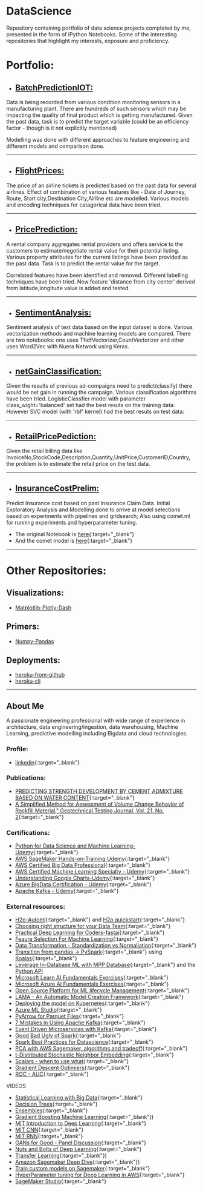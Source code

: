 # DataScience
Repository containing portfolio of data science projects completed by me, presented in the form of iPython Notebooks.
Some of the interesting repositories that highlight my interests, exposure and proficiency.

# Portfolio:

* ## [BatchPredictionIOT:](https://github.com/yaligarp/DataScience/tree/main/BatchPredictionIOT) 

Data is being recorded from various condition monitoring sensors in a manufacturing plant. 
There are hundreds of such sensors which may be impacting the quality of final product which is getting manufactured.
Given the past data, task is to predict the target variable (could be an efficiency factor - though is it not explicitly mentioned)

Modelling was done with different approaches to feature engineering and different models and comparison done.

------
* ## [FlightPrices:](https://github.com/yaligarp/DataScience/tree/main/FlightPrices)

The price of an airline tickets is predicted based on the past data for several airlines. 
Effect of combination of various features like - Date of Journey, Route, Start city,Destination City,Airline etc are modelled.
Various models and encoding techniques for catagorical data have been tried.

------
* ## [PricePrediction:](https://github.com/yaligarp/DataScience/tree/main/PricePrediction)

A rental company aggregates rental providers and offers service to the customers to estimate/negotiate rental value for their potential listing.
Various property attributes for the current listings have been provided as the past data.
Task is to predict the rental value for the target.

Correlated features have been identified and removed.
Different labelling techniques have been tried.
New feature 'distance from city center' derived from latitude,longitude value is added and tested.

------
* ## [SentimentAnalysis:](https://github.com/yaligarp/DataScience/tree/main/SentimentAnalysis)

Sentiment analysis of text data based on the input dataset is done.
Various vectorization methods and machine learning models are compared.
There are two notebooks: one uses TfidfVectorizer,CountVectorizer and other uses Word2Vec with Nuera Network using Keras.

------
* ## [netGainClassification:](https://github.com/yaligarp/DataScience/tree/main/netGainClassification)

Given the results of previous ad-compaigns need to predict(classify) there would be net gain in running the campaign.
Various classification algorithms have been tried.
LogisticClassfier model with parameter class_wight='balanced' set had the best resuts on the training data:
However SVC model (with 'rbf' kernel) had the best resuts on test data:

------
* ## [RetailPricePediction:](https://github.com/yaligarp/DataScience/tree/main/RetailPricePediction)

Given the retail billing data like InvoiceNo,StockCode,Description,Quantity,UnitPrice,CustomerID,Country, the problem is to estimate the retail price on the test data.

------
* ## [InsuranceCostPrelim:](https://github.com/yaligarp/DataScience/tree/main/InsuranceCostPrelim)

Predict Insurance cost based on past Insurance Claim Data. Initial Exploratory Analysis and Modelling done to arrive at model selections based on experiments with pipelines and gridsearch; 
Also using comet.ml for running experiments and hyperparameter tuning.

 * The original Notebook is [here](https://www.kaggle.com/pyaligar/notebook0325f93125){:target="_blank"}
 * And the comet model is [here](https://www.comet.ml/yaligarp/saturday-codealong-medical-insurance-costs-predict/e961de32e76047cf8e487f252c24ae85?experiment-tab=chart&showOutliers=true&smoothing=0&transformY=smoothing&xAxis=wall){:target="_blank"}

------
# Other Repositories:

## Visualizations:

* [Matplotlib-Plotly-Dash](https://github.com/yaligarp/visualizations)

## Primers:

* [Numpy-Pandas](https://github.com/yaligarp/primers/)


## Deployments:

* [heroku-from-github](https://github.com/yaligarp/heroku-from-github)
* [heroku-cli](https://github.com/yaligarp/ga-dash-heroku)

------
## About Me
A passionate engineering professional with wide range of experience in architecture, data engineering/ingestion, data warehousing, Machine Learning, predictive modelling including Bigdata and cloud technologies.

### Profile: 
* [linkedin](https://www.linkedin.com/in/prakash-y-2327a6a/){:target="_blank"}

### Publications:
* [PREDICTING STRENGTH DEVELOPMENT BY CEMENT ADMIXTURE BASED ON WATER CONTENT](https://trid.trb.org/view/504288){:target="_blank"}
* [A Simplified Method for Assessment of Volume Change Behavior of Rockfill Material," Geotechnical Testing Journal, Vol. 21, No. 2](https://www.astm.org/DIGITAL_LIBRARY/JOURNALS/GEOTECH/PAGES/GTJ10753J.htm){:target="_blank"}

### Certifications:

* [Python for Data Science and Machine Learning-Udemy](https://www.udemy.com/certificate/UC-9JB3KRLR){:target="_blank"}
* [AWS SageMaker Hands-on-Training Udemy](https://www.udemy.com/certificate/UC-09bb3aa6-584d-4931-8425-2b2c48028470){:target="_blank"}
* [AWS Certified Big Data Professional](https://www.certmetrics.com/amazon/public/badge.aspx?i=8&t=c&d=2020-05-25&ci=AWS00996243){:target="_blank"}
* [AWS Certified Machine Learning Specialty - Udemy](https://www.udemy.com/certificate/UC-FUI1JTZ8/){:target="_blank"}
* [Understanding Google Charts-Udemy](https://www.udemy.com/certificate/UC-6a2afbf6-caa5-4a4c-aaea-269fbe4c4a9e){:target="_blank"}
* [Azure BigData Certification - Udemy](https://www.udemy.com/certificate/UC-ec060c19-77d7-415a-ba97-63d9a6e71460){:target="_blank"}
* [Apache Kafka - Udemy](https://www.udemy.com/certificate/UC-KR0AR60O){:target="_blank"}

### External resources:
* [H2o-Automl](https://github.com/h2oai/h2o-tutorials/tree/master/h2o-world-2017/automl){:target="_blank"} and [H2o quickstart](https://www.bitbook.io/h2o-ai-quick-start-tutorial-for-just-about-anyone/){:target="_blank"}
* [Choosing right structure for your Data Team]([https://course.fast.ai/](https://www.montecarlodata.com/blog-how-to-choose-the-right-structure-for-your-data-team/)){:target="_blank"}
* [Practical Deep Learning for Coders-fastai](https://course.fast.ai/){:target="_blank"}
* [Feaure Selection For Machine Learning](https://machinelearningmastery.com/feature-selection-with-real-and-categorical-data/){:target="_blank"}
* [Data Transformation - Standardization vs Normaliation](https://www.kdnuggets.com/2020/04/data-transformation-standardization-normalization.html){:target="_blank"}
* [Transition from pandas -> PySpark](https://databricks.com/blog/2020/03/31/10-minutes-from-pandas-to-koalas-on-apache-spark.html#:~:text=A%20Koalas%20Series%20can%20be,way%20as%20a%20pandas%20Series.&text=A%20Koalas%20DataFrame%20has%20an,by%20passing%20a%20pandas%20DataFrame.){:target="_blank"} using [Koalas](https://koalas.readthedocs.io/en/latest/getting_started/install.html){:target="_blank"}
* [Leverage In-Database ML with MPP Database](https://www.vertica.com/product/database-machine-learning/){:target="_blank"} and the [Python API](https://www.vertica.com/python)
* [Microsoft Learn AI Fundamentals Exercises](https://github.com/MicrosoftDocs/ai-fundamentals){:target="_blank"}
* [Microsoft Azure AI Fundamentals Exercises](https://github.com/MicrosoftLearning/mslearn-ai900){:target="_blank"}
* [Open Source Platform for ML lifecycle Management](https://mlflow.org/){:target="_blank"} 
* [LAMA - An Automatic Model Creation Framework](https://analyticsindiamag.com/hands-on-python-guide-to-lama-an-automatic-ml-model-creation-framework/){:target="_blank"}
* [Deploying the model on Kubernetes](https://www.kubermatic.com/blog/deploy-your-deep-learning-model-on-kubernetes-1/){:target="_blank"}
* [Azure ML Studio](https://www.youtube.com/watch?v=VcbMFy05h54&list=PL8eNk_zTBST_WSR_KUBex8TDnQ21GetSG&index=2){:target="_blank"}
* [PyArrow for Parquet Files](https://mungingdata.com/pyarrow/parquet-metadata-min-max-statistics/){:target="_blank"}
* [7 Mistakes in Using Apache Kafka](https://blog.softwaremill.com/7-mistakes-when-using-apache-kafka-44358cd9cd6){:target="_blank"}
* [Event Driven Microservices with Kafka](https://www.confluent.io/resources/event-driven-microservices/?utm_medium=display&utm_source=google&utm_campaign=ch.display_tp.rmkt_tgt.content-remarketing_rgn.india_lng.eng_dv.all_con.event-driven-microservice-whitepaper&utm_term=&creative=edma-snsd-7Days&device=c&placement=www.guru99.com&gclid=EAIaIQobChMInK7WgoHY7gIVyB3VCh1H2AFQEAEYASAAEgJSxPD_BwE){:target="_blank"}
* [Good Bad Ugly of Spark](https://thenewstack.io/the-good-bad-and-ugly-apache-spark-for-data-science-work/){:target="_blank"}
* [Spark Best Practices for Datascience](https://www.kdnuggets.com/2020/08/5-spark-best-practices-data-science.html){:target="_blank"}
* [PCA with AWS Sagemaker, algorithms and tradeoff](https://aws.amazon.com/blogs/machine-learning/running-principal-component-analysis-in-amazon-sagemaker/){:target="_blank"}
* [t-Distributed Stochastic Neighbor Embedding](https://www.datacamp.com/community/tutorials/introduction-t-sne){:target="_blank"}
* [Scalars - when to use what](https://scikit-learn.org/stable/auto_examples/preprocessing/plot_all_scaling.html){:target="_blank"}
* [Gradient Descent Optimiers](https://ruder.io/optimizing-gradient-descent/){:target="_blank"}
* [ROC - AUC](https://www.datasciencecentral.com/profiles/blogs/roc-curve-explained-in-one-picture){:target="_blank"}

VIDEOS
* [Statistical Learning with Big Data](https://www.youtube.com/watch?v=0EWJZIC4JxA){:target="_blank"}
* [Decision Trees](https://www.youtube.com/watch?v=WOOTNBxbi8c){:target="_blank"}
* [Ensembles](https://www.youtube.com/watch?v=Yvn3--rIdZg){:target="_blank"}
* [Gradient Boosting Machine Learning](https://www.youtube.com/watch?v=wPqtzj5VZus){:target="_blank"})
* [MIT Introduction to Deep Learning](https://www.youtube.com/watch?v=5v1JnYv_yWs&feature=youtu.be){:target="_blank"}
* [MIT CNN](https://www.youtube.com/watch?v=H-HVZJ7kGI0){:target="_blank"}
* [MIT RNN](https://www.youtube.com/watch?v=_h66BW-xNgk&feature=youtu.be){:target="_blank"}
* [GANs for Good - Panel Discussion](https://www.youtube.com/watch?v=9d4jmPmTWmc&feature=youtu.be){:target="_blank"}
* [Nuts and Bolts of Deep Learning](https://www.youtube.com/watch?v=F1ka6a13S9I){:target="_blank"}
* [Transfer Learning](https://www.youtube.com/watch?v=yofjFQddwHE){:target="_blank"})
* [Amazon Sagemaker Deep Dive](https://www.youtube.com/watch?v=uQc8Itd4UTs&list=PLhr1KZpdzukcOr_6j_zmSrvYnLUtgqsZz){:target="_blank"})
* [Train custom models on Sagemaker](https://www.sicara.ai/blog/amazon-sagemaker-model-training){:target="_blank"}
* [HyperParameter tuning for Deep Learning in AWS](https://aws.amazon.com/blogs/machine-learning/the-importance-of-hyperparameter-tuning-for-scaling-deep-learning-training-to-multiple-gpus/){:target="_blank"}
* [SageMaker Studio](https://youtu.be/wiDHCWVrjCU){:target="_blank"}
